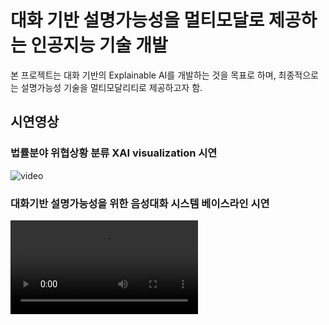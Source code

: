 #  대화 기반 설명가능성을 멀티모달로 제공하는 인공지능 기술 개발

본 프로젝트는 대화 기반의 Explainable AI를 개발하는 것을 목표로 하며, 최종적으로는 설명가능성 기술을 멀티모달리티로 제공하고자 함.



## 시연영상

### 법률분야 위협상황 분류 XAI visualization 시연

![video](video/2022_threat_recognition_xai.gif)

### 대화기반 설명가능성을 위한 음성대화 시스템 베이스라인 시연
![video](video/2022_dialog_system_baseline.mp4)

